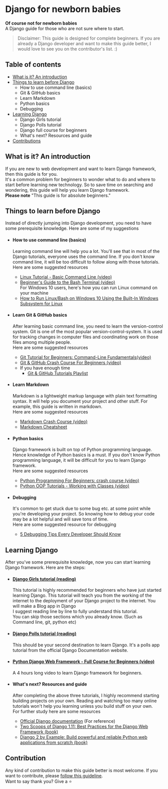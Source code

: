 # Django for newborn babies
**Of course not for newborn babies** <br>
A Django guide for those who are not sure where to start.
> Disclaimer: This guide is designed for complete beginners. If you are already a Django developer and want to make this guide better, I would love to see you on the contributor's list. :)

## Table of contents
  - [What is it? An introduction](#introduction)
  - [Things to learn before Django](#before-django)
    - How to use command line (basics)
    - Git & GitHub basics
    - Learn Markdown
    - Python basics
    - Debugging
  - [Learning Django](#django)
    - Django Girls tutorial
    - Django Polls tutorial
    - Django full course for beginners 
    - What's next? Resources and guide
  - [Contributions](#contribute)
 
<a name="introduction"></a>
## What is it? An introduction
  If you are new to web development and want to learn Django framework, then this guide is for you.<br>
  It's a common problem for beginners to wonder what to do and where to start before learning new technology. So to save time on searching and wondering, this guide will help you learn Django framework. <br>
  **Please note** "This guide is for absolute beginners." <br>


<a name="before-django"></a>
## Things to learn before Django
  Instead of directly jumping into Django development, you need to have some prerequisite knowledge. Here are some of my suggestions

  - #### How to use command line (basics)
    Learning command line will help you a lot. You'll see that in most of the Django tutorials, everyone uses the command line. If   you don't know command line, it will be too difficult to follow along with those tutorials.<br>
    Here are some suggested resources
      - [Linux Tutorial - Basic Command Line (video)](https://www.youtube.com/watch?v=cBokz0LTizk)
      - [Beginner's Guide to the Bash Terminal (video)](https://www.youtube.com/watch?v=oxuRxtrO2Ag)<br>
      For Windows 10 users, here's how you can run Linux command on your machine
      - [How to Run Linux/Bash on Windows 10 Using the Built-In Windows Subsystem for Linux](https://www.youtube.com/watch?v=xzgwDbe7foQ)
      
      
  - #### Learn Git & GitHub basics
    After learning basic command line, you need to learn the version-control system. Git is one of the most popular version-control-system. It is used for tracking changes in computer files and coordinating work on those files among multiple         people.<br>
    Here are some suggested resources
      - [Git Tutorial for Beginners: Command-Line Fundamentals(video)](https://www.youtube.com/watch?v=HVsySz-h9r4)
      - [Git & GitHub Crash Course For Beginners (video)](https://www.youtube.com/watch?v=SWYqp7iY_Tc)
      - If you have enough time
        - [Git & GitHub Tutorials Playlist](https://www.youtube.com/playlist?list=PL6gx4Cwl9DGAKWClAD_iKpNC0bGHxGhcx)
        
        
  - #### Learn Markdown
    Markdown is a lightweight markup language with plain text formatting syntax. It will help you document your project and other stuff. For example, this guide is written in markdown. <br>
    Here are some suggested resources
      - [Markdown Crash Course (video)](https://www.youtube.com/watch?v=HUBNt18RFbo)
      - [Markdown Cheatsheet](https://github.com/adam-p/markdown-here/wiki/Markdown-Cheatsheet)
      
      
  - #### Python basics
    Django framework is built on top of Python programming language. Hence knowledge of Python basics is a must. If you don't know Python programming language, it will be difficult for you to learn Django framework. <br>
    Here are some suggested resources
    - [Python Programming For Beginners: crash course (video)](https://www.youtube.com/watch?v=JJmcL1N2KQs)
    - [Python OOP Tutorials - Working with Classes (video)](https://www.youtube.com/playlist?list=PL-osiE80TeTsqhIuOqKhwlXsIBIdSeYtc)

  - #### Debugging
    It's common to get stuck due to some bug etc. at some point while you're developing your project. So knowing how to debug your code may be a lot helpful and will save tons of time. <br>
    Here are some suggested resource for debugging
    - [5 Debugging Tips Every Developer Should Know](https://www.youtube.com/watch?v=K6WGRBhacq8)
  
    
<a name="django"></a>
## Learning Django
  After you've some prerequisite knowledge, now you can start learning Django framework. Here are the steps:
  
  - #### [Django Girls tutorial (reading)](https://tutorial.djangogirls.org/en/) <br>
    This tutorial is highly recommended for beginners who have just started learning Django. This tutorial will teach you from the working of the internet to the deployment of your Django project to the internet. You will make a Blog app in        Django <br>
    I suggest reading line by line to fully understand this tutorial.<br>
    You can skip those sections which you already know. (Such as Command line, git, python etc)
  
  - #### [Django Polls tutorial (reading)](https://docs.djangoproject.com/en/2.1/intro/tutorial01/) <br>
    This should be your second destination to learn Django. It's a polls app tutorial from the official Django Documentation website.
  
  - #### [Python Django Web Framework - Full Course for Beginners (video)](https://www.youtube.com/watch?v=F5mRW0jo-U4) <br>
    A 4 hours long video to learn Django framework for beginners.
    
  - #### What's next? Resources and guide <br>
    After completing the above three tutorials, I highly recommend starting building projects on your own. Reading and watching too many online tutorials won't help you learning unless you build stuff on your own. <br>
    For further study here are some resources 
    - [Official Django documentation](https://docs.djangoproject.com/en/2.1/) (For reference)
    - [Two Scoops of Django 1.11: Best Practices for the Django Web Framework (book)](https://www.twoscoopspress.com/products/two-scoops-of-django-1-11)
    - [Django 2 by Example: Build powerful and reliable Python web applications from scratch (book)](https://www.amazon.com/Django-Example-powerful-reliable-applications/dp/1788472489)
   
   
<a name="contribute"></a>
## Contribution
Any kind of contribution to make this guide better is most welcome. If you want to contribute, please [follow this guideline](https://github.com/akashgiricse/django-for-newborn-babies/blob/master/CODE_OF_CONDUCT.md).<br>
Want to say thank you? Give a :star: <br>
